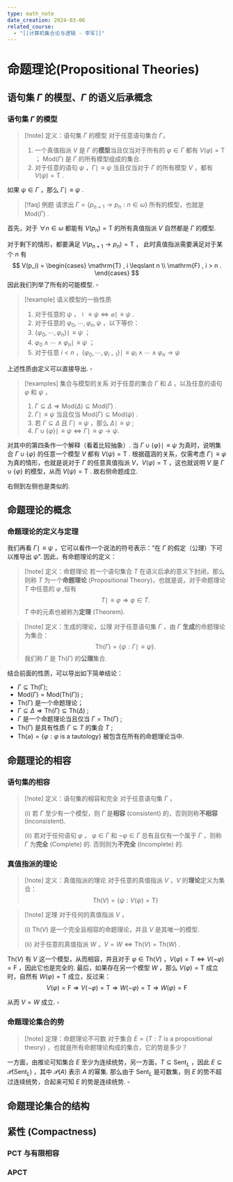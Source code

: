 ```yaml
---
type: math_note
date_creation: 2024-03-06
related_course:
  - "[[计算机集合论与逻辑 - 李军]]"
---
```

# 命题理论(Propositional Theories)

## 语句集 $\Gamma$ 的模型、$\Gamma$ 的语义后承概念
### 语句集 $\Gamma$ 的模型

>[!note] 定义：语句集 $\Gamma$ 的模型
>对于任意语句集合 $\Gamma$，
>
> 1. 一个真值指派 $V$ 是 $\Gamma$ 的**模型**当且仅当对于所有的 $\varphi\in \Gamma$ 都有 $V(\varphi) = \mathrm{T}$  ； $\mathrm{Mod}(\Gamma)$ 是 $\Gamma$ 的所有模型组成的集合.
> 2. 对于任意的语句 $\psi$ ，$\Gamma \mid\!\equiv \psi$ 当且仅当对于 $\Gamma$ 的所有模型 $V$ ，都有 $V(\psi)= \mathrm{T}$ .

如果 $\psi\in \Gamma$ ，那么 $\Gamma \mid\!\equiv \psi$ .

>[!faq] 例题
>请求出 $\Gamma = \left\lbrace p_{n+1}\to p_n : n\in \omega \right\rbrace$ 所有的模型，也就是 $\mathrm{Mod}(\Gamma)$ .

首先，对于 $\forall n \in \omega$ 都能有 $V(p_n) = \mathrm{T}$ 的所有真值指派 $V$ 自然都是 $\Gamma$ 的模型.

对于剩下的情形，都要满足 $V(p_{n+1}\to p_n) = \mathrm{T}$ ， 此时真值指派需要满足对于某个 $n$ 有
$$
V(p_i) = 
\begin{cases}
\mathrm{T} , i \leqslant n \\
\mathrm{F} , i > n .
\end{cases}
$$
因此我们列举了所有的可能模型. $\square$

>[!example] 语义模型的一些性质
>1. 对于任意的 $\psi$ ，$\mid\!\equiv\psi \iff \varnothing \mid\!\equiv \psi$ .
>2. 对于任意的 $\varphi_0,\cdots,\varphi_n,\psi$ ，以下等价：
>	1. $\left\lbrace \varphi_0,\cdots,\varphi_n \right\rbrace \mid\!\equiv \psi$ ；
>	2. $\varphi_0 \land \cdots \land \varphi_n \mid\!\equiv \psi$ ；
>	3. 对于任意 $i<n$ ，$\left\lbrace \varphi_0,\cdots,\varphi_{i-1} \right\rbrace \mid\!\equiv \varphi_i \land \cdots \land \varphi_n \to \psi$

上述性质由定义可以直接导出. $\square$

>[!examples] 集合与模型的关系
>对于任意的集合 $\Gamma$ 和 $\Delta$ ，以及任意的语句 $\varphi$ 和 $\psi$ ，
>
> 1. $\Gamma \subseteq \Delta \Rightarrow \mathrm{Mod}(\Delta) \subseteq \mathrm{Mod}(\Gamma)$ .
> 2. $\Gamma \mid\!\equiv \psi$ 当且仅当 $\mathrm{Mod}(\Gamma) \subseteq \mathrm{Mod}(\psi)$ .
> 3. 若 $\Gamma \subseteq \Delta$ 且 $\Gamma \mid\!\equiv \psi$ ，那么 $\Delta \mid\!\equiv \psi$ ;
> 4. $\Gamma \cup \left\lbrace \varphi \right\rbrace \mid\!\equiv \psi\iff \Gamma \mid\!\equiv \varphi \to \psi$.

对其中的第四条作一个解释（看着比较抽象）.
当 $\Gamma \cup \left\lbrace \varphi \right\rbrace \mid\!\equiv \psi$ 为真时，说明集合 $\Gamma\cup \left\lbrace \varphi \right\rbrace$ 的任意一个模型 $V$ 都有 $V(\psi) = \mathrm{T}$ . 
根据蕴涵的关系，仅需考虑 $\Gamma \mid\!\equiv \varphi$ 为真的情形，也就是说对于 $\Gamma$ 的任意真值指派 $V$，$V(\varphi)=\mathrm{T}$ ，这也就说明 $V$ 是 $\Gamma\cup \left\lbrace \varphi \right\rbrace$ 的模型，从而 $V(\psi)=\mathrm{T}$ . 故右侧命题成立.

右侧到左侧也是类似的.




## 命题理论的概念
### 命题理论的定义与定理
我们再看 $\Gamma \mid\!\equiv \psi$ ，它可以看作一个说法的符号表示：“在 $\Gamma$ 的假定（公理）下可以推导出 $\psi$”. 因此，有命题理论的定义：

>[!note] 定义：命题理论
>若一个语句集合 $T$ 在语义后承的意义下封闭，那么则称 $T$ 为一个**命题理论** (Propositional Theory)，也就是说，对于命题理论 $T$ 中任意的 $\varphi$ ,恒有
> $$ T \mid\!\equiv \varphi \Rightarrow \varphi\in T. $$
> $T$ 中的元素也被称为**定理** (Theorem).

>[!note] 定义：生成的理论，公理
>对于任意语句集 $\Gamma$ ，由 $\Gamma$ **生成**的命题理论为集合：
>$$ \mathrm{Th}(\Gamma) = \left\lbrace \psi: \Gamma \mid\!\equiv \psi \right\rbrace .$$
>我们称 $\Gamma$ 是 $\mathrm{Th}(\Gamma)$ 的**公理**集合.

结合前面的性质，可以导出如下简单结论：
- $\Gamma \subseteq \mathrm{Th(\Gamma)}$;
- $\mathrm{Mod}(\Gamma) = \mathrm{Mod}(\mathrm{Th}(\Gamma))$ ;
- $\mathrm{Th}(\Gamma)$ 是一个命题理论；
- $\Gamma \subseteq \Delta \Rightarrow \mathrm{Th}(\Gamma)\subseteq \mathrm{Th}(\Delta)$ ;
- $\Gamma$ 是一个命题理论当且仅当 $\Gamma= \mathrm{Th}(\Gamma)$ ;
- $\mathrm{Th}(\Gamma)$ 是具有性质 $\Gamma \subseteq T$ 的集合 $T$ ;
- $\mathrm{Th}(\varnothing) = \left\lbrace \varphi: \varphi \text{ is a tautology} \right\rbrace$ 被包含在所有的命题理论当中.


## 命题理论的相容
### 语句集的相容

>[!note] 定义：语句集的相容和完全
>对于任意语句集 $\Gamma$ ，
>
>(i) 若 $\Gamma$ 至少有一个模型，则 $\Gamma$ 是**相容** (consistent) 的，否则则称**不相容** (inconsistent).
>
>(ii) 若对于任何语句 $\varphi$ ， $\varphi\in\Gamma$ 和 $\neg\varphi\in \Gamma$ 总有且仅有一个属于 $\Gamma$ ，则称 $\Gamma$ 为**完全** (Complete) 的. 否则则为**不完全** (Incomplete) 的.

### 真值指派的理论

>[!note] 定义：真值指派的理论
>对于任意的真值指派 $V$ ，$V$ 的**理论**定义为集合：
>$$ \mathrm{Th}(V) = \left\lbrace \psi: V(\psi)=\mathrm{T} \right\rbrace $$
>


>[!note] 定理
>对于任何的真值指派 $V$ ，
>
>(i) $\mathrm{Th}(V)$ 是一个完全且相容的命题理论，并且 $V$ 是其唯一的模型.
>
>(ii) 对于任意的真值指派 $W$ ，$V=W\iff \mathrm{Th}(V) = \mathrm{Th}(W)$ .

$\mathrm{Th}(V)$ 有 $V$ 这一个模型，从而相容，并且对于 $\varphi\in \mathrm{Th}(V)$ ，$V(\varphi) = \mathrm{T} \iff V(\neg\varphi) = \mathrm{F}$ ，因此它也是完全的.
最后，如果存在另一个模型 $W$ ，那么 $V(\varphi)=\mathrm{T}$ 成立时，自然有 $W(\varphi) = \mathrm{T}$ 成立，反过来：
$$
V(\varphi)=\mathrm{F} \Rightarrow V(\neg \varphi)=\mathrm{T}\Rightarrow W(\neg \varphi) = \mathrm{T} \Rightarrow W(\varphi) =\mathrm{F}
$$

从而 $V=W$ 成立. $\square$


### 命题理论集合的势

>[!note] 定理：命题理论不可数
>对于集合 $E =\left\lbrace T: T \text{ is a propositional theory} \right\rbrace$ ，也就是所有命题理论构成的集合，它的势是多少？

一方面，由推论可知集合 $E$ 至少为连续统势，另一方面，$T \subseteq \mathrm{Sent}_L$ ，因此 $E \subseteq \mathcal{P}(\mathrm{Sent}_L)$ ，其中 $\mathcal{P}(A)$ 表示 $A$ 的幂集. 那么由于 $\mathrm{Sent}_L$ 是可数集，则 $E$ 的势不超过连续统势，合起来可知 $E$ 的势是连续统势. $\square$

### 


## 命题理论集合的结构



## 紧性 (Compactness)
### PCT 与有限相容

### APCT